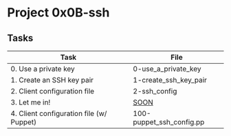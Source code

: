 # Project 0x0B-ssh

## Tasks

| Task | File |
| ---- | ---- |
| 0. Use a private key | 0-use_a_private_key |
| 1. Create an SSH key pair | 1-create_ssh_key_pair |
| 2. Client configuration file | 2-ssh_config |
| 3. Let me in! | [SOON](./) |
| 4. Client configuration file (w/ Puppet) | 100-puppet_ssh_config.pp |
